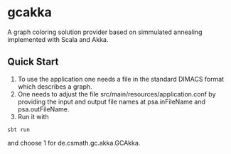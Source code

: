 # gcakka

A graph coloring solution provider based on simmulated annealing implemented
with Scala and Akka.


## Quick Start

1. To use the application one needs a file in the standard DIMACS format which
describes a graph.
2. One needs to adjust the file src/main/resources/application.conf by providing
the input and output file names at psa.inFileName and psa.outFileName.
3. Run it with
```
sbt run
```
and choose 1 for de.csmath.gc.akka.GCAkka.
